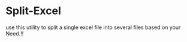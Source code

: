 # Split-Excel

use this utility to split a single excel file into several files based on your Need.!!
